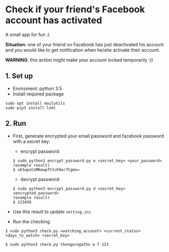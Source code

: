 # Check if your friend's Facebook account has activated #
A small app for fun :)

**Situation**: one of your friend on Facebook has just deactivated his account and you would like to get notification when he/she activate their account.

**WARNING**: this action might make your account locked temporarily :))

## 1. Set up

- Enviroment: python 3.5
- Install required package

```
sudo apt install mailutils
sudo pip3 install lxml
```

## 2. Run
- First, generate encrypted your email password and facebook password with a secret key:
    + encrypt password:

    ```
    $ sudo python3 encrypt_password.py e <secret_key> <your_password>
    (example result)
    $ sKtwpzCoMKewpfCtcK9wr7Cgms= 
    ```

    + decrypt password:
     
    ```
    $ sudo python3 encrypt_password.py d <secret_key> <encrypted_password>
    (example result)
    $ 123456
    ```

- Use this result to update `setting.ini`

- Run the checking

```
$ sudo python3 check.py <watching_account> <current_status> <days_to_watch> <secret_key>

$ sudo python3 check.py thongocngatho a 7 123
```